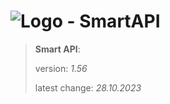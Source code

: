 # ![Logo](https://cdn.minevalley.eu/branding/logo_64px_cropped.png) - SmartAPI

> **Smart API**:
>
> version: _1.56_
>
> latest change: _28.10.2023_
